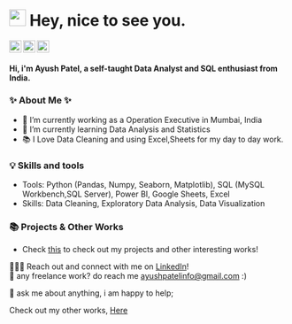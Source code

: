 <h1><img src="https://emojis.slackmojis.com/emojis/images/1531849430/4246/blob-sunglasses.gif?1531849430" width="30"/> Hey, nice to see you.</h1>


<a href="https://discordapp.com/users/465863207311900672/">
  <img align="left" alt="Ayush's Discord" width="22px" src="https://raw.githubusercontent.com/peterthehan/peterthehan/master/assets/discord.svg" />
</a>

<a href="https://www.linkedin.com/in/ayushpat3l/">
  <img align="left" alt="Ayush's LinkedIN" width="22px" src="https://raw.githubusercontent.com/peterthehan/peterthehan/master/assets/linkedin.svg" />
</a>
<a href="mailto:ayushpatelinfo@gmail.com"> <img src="https://img.icons8.com/fluent/48/000000/gmail.png" width="22px"/>
</a>





#### Hi, i'm Ayush Patel, a self-taught Data Analyst and SQL enthusiast from India.
  
  
### ✨ About Me ✨
- 🔭 I’m currently working as a Operation Executive in Mumbai, India
- 🌱 I’m currently learning Data Analysis and Statistics
- 📚 I Love Data Cleaning and using Excel,Sheets for my day to day work.
  
  

### 💡 Skills and tools
- Tools:  Python (Pandas, Numpy, Seaborn, Matplotlib), SQL (MySQL Workbench,SQL Server), Power BI, Google Sheets, Excel
- Skills: Data Cleaning, Exploratory Data Analysis, Data Visualization
 
### 📚 Projects & Other Works
- Check [this](https://github.com/payush624/Projects) to check out my projects and other interesting works!

 
🙋🏻‍♀️ Reach out and connect with me on [LinkedIn](https://www.linkedin.com/in/ayushpat3l/)!  
💼 any freelance work? do reach me [ayushpatelinfo@gmail.com](mailto:ayushpatelinfo@gmail.com) :)    
  
  
  
💬 ask me about anything, i am happy to help;
  
Check out my other works, [Here](https://github.com/payush624?tab=repositories)
  
  
